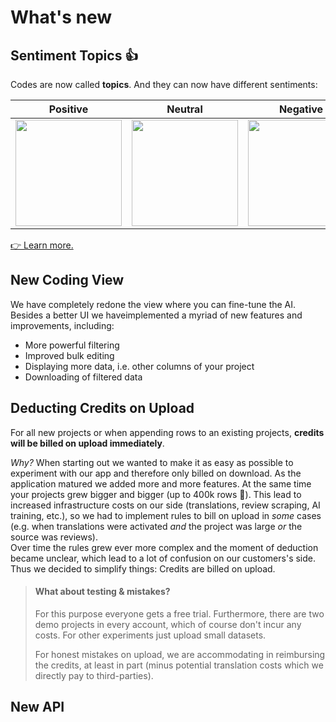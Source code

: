 # What's new

## Sentiment Topics 👍

Codes are now called **topics**. And they can now have different sentiments:

| Positive | Neutral  | Negative  |
|---|---|---|
| <img src="https://raw.github.com/caplena/knowledge-base/master/docs/images/topic_positive.png" style="width:170px;"/> | <img src="https://raw.github.com/caplena/knowledge-base/master/docs/images/topic_neutral.png" style="width:170px;"/> |  <img src="https://raw.github.com/caplena/knowledge-base/master/docs/images/topic_negative.png" style="width:170px;"/> |

[👉 Learn more.](docs/02-01-Topics.md)

## New Coding View

We have completely redone the view where you can fine-tune the AI. Besides a better UI we haveimplemented a myriad of new features and improvements, including:
* More powerful filtering
* Improved bulk editing
* Displaying more data, i.e. other columns of your project
* Downloading of filtered data

## Deducting Credits on Upload

For all new projects or when appending rows to an existing projects, **credits will be billed on upload immediately**.

*Why?* When starting out we wanted to make it as easy as possible to experiment with our app and therefore only billed on download. As the application matured we added more and more features. At the same time your projects grew bigger and bigger (up to 400k rows 🐳). This lead to increased infrastructure costs on our side (translations, review scraping, AI training, etc.), so we had to implement rules to bill on upload in *some* cases (e.g. when translations were activated *and* the project was large *or* the source was reviews).<br>
Over time the rules grew ever more complex and the moment of deduction became unclear, which lead to a lot of confusion on our customers's side. Thus we decided to simplify things: Credits are billed on upload.

<!-- theme: info -->

> #### What about testing & mistakes?
> For this purpose everyone gets a free trial. Furthermore, there are two demo projects in every account, which of course don't incur any costs. For other experiments just upload small datasets.
>
> For honest mistakes on upload, we are accommodating in reimbursing the credits, at least in part (minus potential translation costs which we directly pay to third-parties).

## New API


